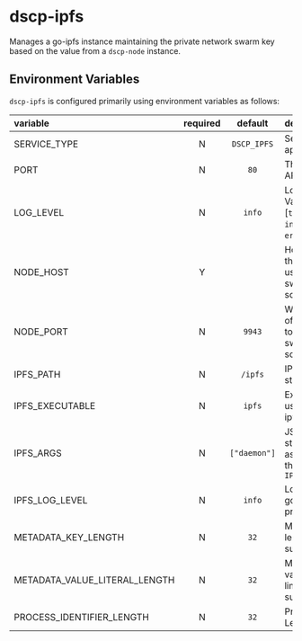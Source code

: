# dscp-ipfs

Manages a go-ipfs instance maintaining the private network swarm key based on the value from a `dscp-node` instance.

## Environment Variables

`dscp-ipfs` is configured primarily using environment variables as follows:

| variable                      | required |   default    | description                                                                          |
| :---------------------------- | :------: | :----------: | :----------------------------------------------------------------------------------- |
| SERVICE_TYPE                  |    N     | `DSCP_IPFS`  | Service type to appear in logs                                                       |
| PORT                          |    N     |     `80`     | The port for the API to listen on                                                    |
| LOG_LEVEL                     |    N     |    `info`    | Logging level. Valid values are [`trace`, `debug`, `info`, `warn`, `error`, `fatal`] |
| NODE_HOST                     |    Y     |              | Hostname of the `dscp-node` to use as the swarm key source                           |
| NODE_PORT                     |    N     |    `9943`    | Websocket port of the `dscp-node` to use as the swarm key source                     |
| IPFS_PATH                     |    N     |   `/ipfs`    | IPFS data storage path                                                               |
| IPFS_EXECUTABLE               |    N     |    `ipfs`    | Executable to use to run go-ipfs                                                     |
| IPFS_ARGS                     |    N     | `["daemon"]` | JSON array of strings to pass as arguments to the `IPFS_EXECUTABLE`                  |
| IPFS_LOG_LEVEL                |    N     |    `info`    | Log level of the go-ipfs child process                                               |
| METADATA_KEY_LENGTH           |    N     |     `32`     | Metadata key length in the substrate node                                            |
| METADATA_VALUE_LITERAL_LENGTH |    N     |     `32`     | Metadata literal value length limit in the substrate node                            |
| PROCESS_IDENTIFIER_LENGTH     |    N     |     `32`     | Process ID Length                                                                    |
